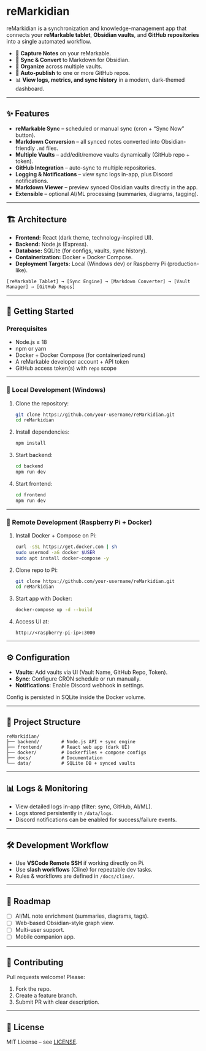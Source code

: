 # reMarkidian

reMarkidian is a synchronization and knowledge-management app that connects your **reMarkable tablet**, **Obsidian vaults**, and **GitHub repositories** into a single automated workflow.

* 📝 **Capture Notes** on your reMarkable.
* 🔄 **Sync & Convert** to Markdown for Obsidian.
* 📂 **Organize** across multiple vaults.
* 🚀 **Auto-publish** to one or more GitHub repos.
* 📊 **View logs, metrics, and sync history** in a modern, dark-themed dashboard.

---

## ✨ Features

* **reMarkable Sync** – scheduled or manual sync (cron + “Sync Now” button).
* **Markdown Conversion** – all synced notes converted into Obsidian-friendly `.md` files.
* **Multiple Vaults** – add/edit/remove vaults dynamically (GitHub repo + token).
* **GitHub Integration** – auto-sync to multiple repositories.
* **Logging & Notifications** – view sync logs in-app, plus Discord notifications.
* **Markdown Viewer** – preview synced Obsidian vaults directly in the app.
* **Extensible** – optional AI/ML processing (summaries, diagrams, tagging).

---

## 🏗️ Architecture

* **Frontend:** React (dark theme, technology-inspired UI).
* **Backend:** Node.js (Express).
* **Database:** SQLite (for configs, vaults, sync history).
* **Containerization:** Docker + Docker Compose.
* **Deployment Targets:** Local (Windows dev) or Raspberry Pi (production-like).

```
[reMarkable Tablet] → [Sync Engine] → [Markdown Converter] → [Vault Manager] → [GitHub Repos]
```

---

## 🚀 Getting Started

### Prerequisites

* Node.js ≥ 18
* npm or yarn
* Docker + Docker Compose (for containerized runs)
* A reMarkable developer account + API token
* GitHub access token(s) with `repo` scope

---

### 🔹 Local Development (Windows)

1. Clone the repository:

   ```bash
   git clone https://github.com/your-username/reMarkidian.git
   cd reMarkidian
   ```

2. Install dependencies:

   ```bash
   npm install
   ```

3. Start backend:

   ```bash
   cd backend
   npm run dev
   ```

4. Start frontend:

   ```bash
   cd frontend
   npm run dev
   ```

---

### 🔹 Remote Development (Raspberry Pi + Docker)

1. Install Docker + Compose on Pi:

   ```bash
   curl -sSL https://get.docker.com | sh
   sudo usermod -aG docker $USER
   sudo apt install docker-compose -y
   ```

2. Clone repo to Pi:

   ```bash
   git clone https://github.com/your-username/reMarkidian.git
   cd reMarkidian
   ```

3. Start app with Docker:

   ```bash
   docker-compose up -d --build
   ```

4. Access UI at:

   ```
   http://<raspberry-pi-ip>:3000
   ```

---

## ⚙️ Configuration

* **Vaults**: Add vaults via UI (Vault Name, GitHub Repo, Token).
* **Sync**: Configure CRON schedule or run manually.
* **Notifications**: Enable Discord webhook in settings.

Config is persisted in SQLite inside the Docker volume.

---

## 📂 Project Structure

```
reMarkidian/
├── backend/        # Node.js API + sync engine
├── frontend/       # React web app (dark UI)
├── docker/         # Dockerfiles + compose configs
├── docs/           # Documentation
└── data/           # SQLite DB + synced vaults
```

---

## 📊 Logs & Monitoring

* View detailed logs in-app (filter: sync, GitHub, AI/ML).
* Logs stored persistently in `/data/logs`.
* Discord notifications can be enabled for success/failure events.

---

## 🛠️ Development Workflow

* Use **VSCode Remote SSH** if working directly on Pi.
* Use **slash workflows** (Cline) for repeatable dev tasks.
* Rules & workflows are defined in `/docs/cline/`.

---

## 🔮 Roadmap

* [ ] AI/ML note enrichment (summaries, diagrams, tags).
* [ ] Web-based Obsidian-style graph view.
* [ ] Multi-user support.
* [ ] Mobile companion app.

---

## 🤝 Contributing

Pull requests welcome! Please:

1. Fork the repo.
2. Create a feature branch.
3. Submit PR with clear description.

---

## 📜 License

MIT License – see [LICENSE](LICENSE).
